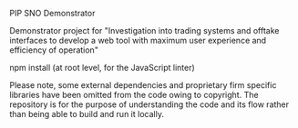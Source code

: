 PIP SNO Demonstrator

Demonstrator project for "Investigation into trading systems and offtake interfaces to develop a web tool with maximum user experience and efficiency of operation"

npm install (at root level, for the JavaScript linter)

Please note, some external dependencies and proprietary firm specific libraries have been omitted from the code owing to copyright. The repository is for the purpose of understanding the code and its flow rather than being able to build and run it locally.

